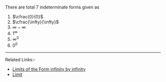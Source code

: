 There are total 7 indeterminate forms given as
1. $\cfrac{0}{0}$ 
2. $\cfrac{\infty}{\infty}$
3. $\infty-\infty$
4. $1^{\infty}$
5. $\infty^0$
6. $0^0$

---
Related Links:-
- [Limits of the Form infinity by infinity](Limits%20of%20the%20Form%20infinity%20by%20infinity.md) 
- [Limit](Limit.md) 
